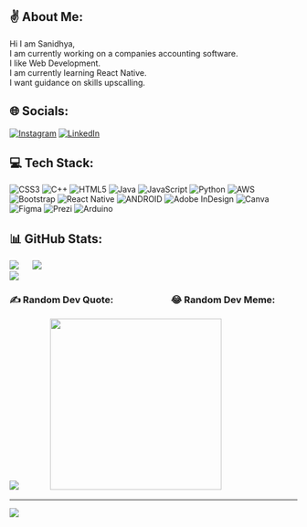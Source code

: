 ## ✌️ About Me:
Hi I am Sanidhya,<br>I am currently working on a companies accounting software.<br>I like Web Development.<br>I am currently learning React Native.<br>I want guidance on skills upscalling.


## 🌐 Socials:
[![Instagram](https://img.shields.io/badge/Instagram-%23E4405F.svg?logo=Instagram&logoColor=white)](https://instagram.com/https://www.instagram.com/sanidhya_914/) [![LinkedIn](https://img.shields.io/badge/LinkedIn-%230077B5.svg?logo=linkedin&logoColor=white)](https://www.linkedin.com/in/sanidhya-sahu-a91886230/)

## 💻 Tech Stack:
![CSS3](https://img.shields.io/badge/css3-%231572B6.svg?style=for-the-badge&logo=css3&logoColor=white) ![C++](https://img.shields.io/badge/c++-%2300599C.svg?style=for-the-badge&logo=c%2B%2B&logoColor=white) ![HTML5](https://img.shields.io/badge/html5-%23E34F26.svg?style=for-the-badge&logo=html5&logoColor=white) ![Java](https://img.shields.io/badge/java-%23ED8B00.svg?style=for-the-badge&logo=java&logoColor=white) ![JavaScript](https://img.shields.io/badge/javascript-%23323330.svg?style=for-the-badge&logo=javascript&logoColor=%23F7DF1E) ![Python](https://img.shields.io/badge/python-3670A0?style=for-the-badge&logo=python&logoColor=ffdd54) ![AWS](https://img.shields.io/badge/AWS-%23FF9900.svg?style=for-the-badge&logo=amazon-aws&logoColor=white) ![Bootstrap](https://img.shields.io/badge/bootstrap-%23563D7C.svg?style=for-the-badge&logo=bootstrap&logoColor=white) ![React Native](https://img.shields.io/badge/react_native-%2320232a.svg?style=for-the-badge&logo=react&logoColor=%2361DAFB) ![ANDROID](https://img.shields.io/badge/android-%2320232a.svg?style=for-the-badge&logo=android&logoColor=%a4c639) ![Adobe InDesign](https://img.shields.io/badge/Adobe%20InDesign-49021F?style=for-the-badge&logo=adobeindesign&logoColor=white) ![Canva](https://img.shields.io/badge/Canva-%2300C4CC.svg?style=for-the-badge&logo=Canva&logoColor=white) 	![Figma](https://img.shields.io/badge/figma-%23F24E1E.svg?style=for-the-badge&logo=figma&logoColor=white) ![Prezi](https://img.shields.io/badge/Prezi-%23000000.svg?style=for-the-badge&logo=Prezi&logoColor=white) ![Arduino](https://img.shields.io/badge/-Arduino-00979D?style=for-the-badge&logo=Arduino&logoColor=white)
## 📊 GitHub Stats:
![](https://github-readme-stats.vercel.app/api?username=sanidhya-sahu&theme=blue-green&hide_border=true&include_all_commits=true&count_private=true) &nbsp;&nbsp;&nbsp;&nbsp;
![](https://github-readme-stats.vercel.app/api/top-langs/?username=sanidhya-sahu&theme=blue-green&hide_border=true&include_all_commits=true&count_private=true&layout=compact)<br/>
![](https://github-readme-streak-stats.herokuapp.com/?user=sanidhya-sahu&theme=blue-green&hide_border=true)


### ✍️ Random Dev Quote: &nbsp;&nbsp;&nbsp;&nbsp;&nbsp;&nbsp;&nbsp;&nbsp;&nbsp;&nbsp;&nbsp;&nbsp;&nbsp;&nbsp;&nbsp;&nbsp;&nbsp;&nbsp;&nbsp;&nbsp;&nbsp;&nbsp;&nbsp;&nbsp; 😂 Random Dev Meme:
![](https://quotes-github-readme.vercel.app/api?type=vertical&theme=merko)  &nbsp;&nbsp;&nbsp;&nbsp;&nbsp;&nbsp;&nbsp;&nbsp;&nbsp;&nbsp;&nbsp;&nbsp; <img src="https://rm.up.railway.app/" width="300px"/>




---
[![](https://visitcount.itsvg.in/api?id=sanidhya-sahu&label=Last%207-Days%20View%20Count&pretty=true)](https://visitcount.itsvg.in)
